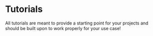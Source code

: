 # Tutorials
All tutorials are meant to provide a starting point for your projects and should be built upon to work properly for your use case!
